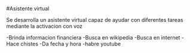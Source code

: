 #Asistente virtual

Se desarrolla un asistente virtual capaz de ayudar con diferentes tareas mediante 
la activacion con voz 


-Brinda informacion financiera
-Busca en wikipedia 
-Busca en internet
-Hace chistes 
-Da fecha y hora
-habre youtube


